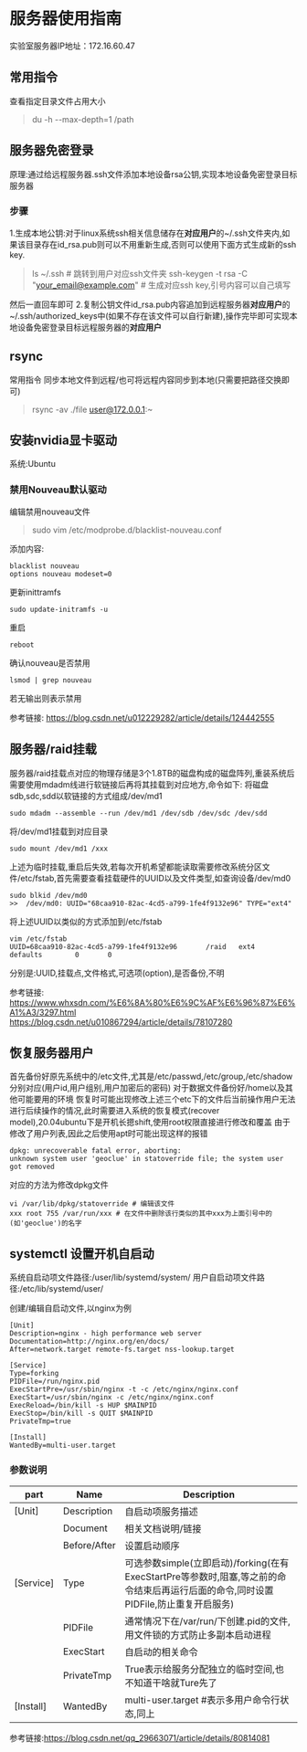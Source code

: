 # 服务器使用指南
实验室服务器IP地址：172.16.60.47

## 常用指令
查看指定目录文件占用大小 
>du -h --max-depth=1 /path

## 服务器免密登录
原理:通过给远程服务器.ssh文件添加本地设备rsa公钥,实现本地设备免密登录目标服务器
### 步骤
1.生成本地公钥:对于linux系统ssh相关信息储存在**对应用户**的~/.ssh文件夹内,如果该目录存在id_rsa.pub则可以不用重新生成,否则可以使用下面方式生成新的ssh key.
> ls ~/.ssh # 跳转到用户对应ssh文件夹
> ssh-keygen -t rsa -C "your_email@example.com" # 生成对应ssh key,引号内容可以自己填写

然后一直回车即可
2.复制公钥文件id_rsa.pub内容追加到远程服务器**对应用户**的~/.ssh/authorized_keys中(如果不存在该文件可以自行新建),操作完毕即可实现本地设备免密登录目标远程服务器的**对应用户**


## rsync
常用指令
同步本地文件到远程/也可将远程内容同步到本地(只需要把路径交换即可)
>rsync -av ./file user@172.0.0.1:~

## 安装nvidia显卡驱动
系统:Ubuntu
### 禁用Nouveau默认驱动
编辑禁用nouveau文件
> sudo vim /etc/modprobe.d/blacklist-nouveau.conf

添加内容:
```
blacklist nouveau
options nouveau modeset=0
```

更新inittramfs
```
sudo update-initramfs -u
```

重启
```
reboot
```

确认nouveau是否禁用
```
lsmod | grep nouveau
```
若无输出则表示禁用

参考链接:
https://blog.csdn.net/u012229282/article/details/124442555

## 服务器/raid挂载
服务器/raid挂载点对应的物理存储是3个1.8TB的磁盘构成的磁盘阵列,重装系统后需要使用mdadm线进行软链接后再将其挂载到对应地方,命令如下:
将磁盘sdb,sdc,sdd以软链接的方式组成/dev/md1
```
sudo mdadm --assemble --run /dev/md1 /dev/sdb /dev/sdc /dev/sdd
```
将/dev/md1挂载到对应目录
```
sudo mount /dev/md1 /xxx
```
上述为临时挂载,重启后失效,若每次开机希望都能读取需要修改系统分区文件/etc/fstab,首先需要查看挂载硬件的UUID以及文件类型,如查询设备/dev/md0
```
sudo blkid /dev/md0
>>  /dev/md0: UUID="68caa910-82ac-4cd5-a799-1fe4f9132e96" TYPE="ext4"
```
将上述UUID以类似的方式添加到/etc/fstab
```
vim /etc/fstab
UUID=68caa910-82ac-4cd5-a799-1fe4f9132e96       /raid   ext4    defaults        0       0
```
分别是:UUID,挂载点,文件格式,可选项(option),是否备份,不明

参考链接:
https://www.whxsdn.com/%E6%8A%80%E6%9C%AF%E6%96%87%E6%A1%A3/3297.html
https://blog.csdn.net/u010867294/article/details/78107280

## 恢复服务器用户
首先备份好原先系统中的/etc文件,尤其是/etc/passwd,/etc/group,/etc/shadow分别对应(用户id,用户组别,用户加密后的密码)
对于数据文件备份好/home以及其他可能要用的环境
恢复时可能出现修改上述三个etc下的文件后当前操作用户无法进行后续操作的情况,此时需要进入系统的恢复模式(recover model),20.04ubuntu下是开机长摁shift,使用root权限直接进行修改和覆盖
由于修改了用户列表,因此之后使用apt时可能出现这样的报错
```
dpkg: unrecoverable fatal error, aborting:
unknown system user 'geoclue' in statoverride file; the system user got removed
```
对应的方法为修改dpkg文件
```
vi /var/lib/dpkg/statoverride # 编辑该文件
xxx root 755 /var/run/xxx # 在文件中删除该行类似的其中xxx为上面引号中的(如'geoclue')的名字
```

## systemctl 设置开机自启动
系统自启动项文件路径:/user/lib/systemd/system/
用户自启动项文件路径:/etc/lib/systemd/user/

创建/编辑自启动文件,以nginx为例
```
[Unit]
Description=nginx - high performance web server
Documentation=http://nginx.org/en/docs/
After=network.target remote-fs.target nss-lookup.target
  
[Service]
Type=forking
PIDFile=/run/nginx.pid
ExecStartPre=/usr/sbin/nginx -t -c /etc/nginx/nginx.conf
ExecStart=/usr/sbin/nginx -c /etc/nginx/nginx.conf
ExecReload=/bin/kill -s HUP $MAINPID
ExecStop=/bin/kill -s QUIT $MAINPID
PrivateTmp=true
  
[Install]
WantedBy=multi-user.target
```
### 参数说明
|part|Name|Description|
|---|---|---|
|[Unit]|Description|自启动项服务描述|
||Document|相关文档说明/链接|
||Before/After|设置启动顺序|
|[Service]|Type|可选参数simple(立即启动)/forking(在有ExecStartPre等参数时,阻塞,等之前的命令结束后再运行后面的命令,同时设置PIDFile,防止重复开启服务)|
||PIDFile|通常情况下在/var/run/下创建.pid的文件,用文件锁的方式防止多副本启动进程|
||ExecStart|自启动的相关命令|
||PrivateTmp|True表示给服务分配独立的临时空间,也不知道干啥就Ture先了|
|[Install]|WantedBy|multi-user.target    #表示多用户命令行状态,同上|

参考链接:https://blog.csdn.net/qq_29663071/article/details/80814081